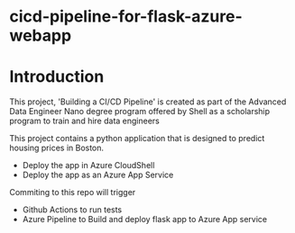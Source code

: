 # cicd-pipeline-for-flask-azure-webapp

# Introduction
This project, 'Building a CI/CD Pipeline' is created as part of the Advanced Data Engineer Nano degree program offered by Shell as a scholarship program to train and hire data engineers

This project contains a python application that is designed to predict housing prices in Boston. 
- Deploy the app in Azure CloudShell
- Deploy the app as an Azure App Service

Commiting to this repo will trigger
- Github Actions to run tests
- Azure Pipeline to Build and deploy flask app to Azure App service
